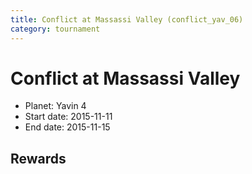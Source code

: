 ```yaml
---
title: Conflict at Massassi Valley (conflict_yav_06)
category: tournament
---
```

# Conflict at Massassi Valley

  * Planet: Yavin 4
  * Start date: 2015-11-11
  * End date: 2015-11-15

## Rewards

